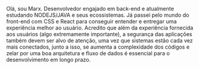Olá, sou Marx. Desenvolvedor engajado em back-end e atualmente estudando NODEJS/JAVA e seus ecossistemas. 
Já passei pelo mundo do front-end com CSS e React para conseguir entender e entregar uma experiência melhor ao usuário. Acredito que além da experiência fornecida aos usuários (algo extremamente importante), a segurança das aplicações também devem ser alvo de atenção, uma vez que sistemas estão cada vez mais conectados, junto a isso, se aumenta a complexidade dos códigos e zelar por uma boa arquitetura e fluxo de dados é essencial para o desenvolvimento em longo prazo.
